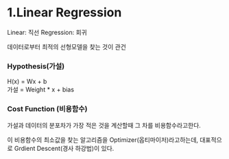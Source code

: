 # 1.Linear Regression

Linear: 직선
Regression: 회귀

데이터로부터 최적의 선형모델을 찾는 것이 관건

### Hypothesis(가설)
H(x) = Wx + b  
가설 = Weight * x + bias

### Cost Function (비용함수)
가설과 데이터의 분포차가 가장 적은 것을 계산할때 그 차를 비용함수라고한다.

이 비용함수의 최소값을 찾는 알고리즘을 Optimizer(옵티마이저)라고하는데,
대표적으로 Grdient Descent(경사 하강법)이 있다.
